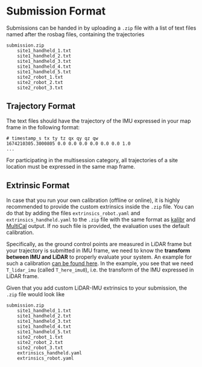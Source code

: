 # Submission Format

Submissions can be handed in by uploading a `.zip` file with a list of text files named after the rosbag files, containing the trajectories

    submission.zip
        site1_handheld_1.txt
        site1_handheld_2.txt
        site1_handheld_3.txt
        site1_handheld_4.txt
        site1_handheld_5.txt
        site2_robot_1.txt
        site2_robot_2.txt
        site2_robot_3.txt

## Trajectory Format
The text files should have the trajectory of the IMU expressed in your map frame in the following format:

    # timestamp_s tx ty tz qx qy qz qw
    1674210305.3000805 0.0 0.0 0.0 0.0 0.0 0.0 1.0
    ...

For participating in the multisession category, all trajectories of a site location must be expressed in the same map frame.

## Extrinsic Format
In case that you run your own calibration (offline or online), it is highly recommended to provide the custom extrinsics inside the `.zip` file. You can do that by adding the files `extrinsics_robot.yaml` and `extrinsics_handheld.yaml` to the `.zip` file with the same format as [kalibr](https://github.com/ethz-asl/kalibr) and [MultiCal](https://github.com/zhixy/multical) output. If no such file is provided, the evaluation uses the default calibration.

Specifically, as the ground control points are measured in LiDAR frame but your trajectory is submitted in IMU frame, we need to know the **transform between IMU and LiDAR** to properly evaluate your system. An example for such a calibration [can be found here](examples/extrinsics_robot.yaml). In the example, you see that we need `T_lidar_imu` (called `T_here_imu0`), i.e. the transform of the IMU expressed in LiDAR frame.

Given that you add custom LiDAR-IMU extrinsics to your submission, the `.zip` file would look like

    submission.zip
        site1_handheld_1.txt
        site1_handheld_2.txt
        site1_handheld_3.txt
        site1_handheld_4.txt
        site1_handheld_5.txt
        site2_robot_1.txt
        site2_robot_2.txt
        site2_robot_3.txt
        extrinsics_handheld.yaml
        extrinsics_robot.yaml
